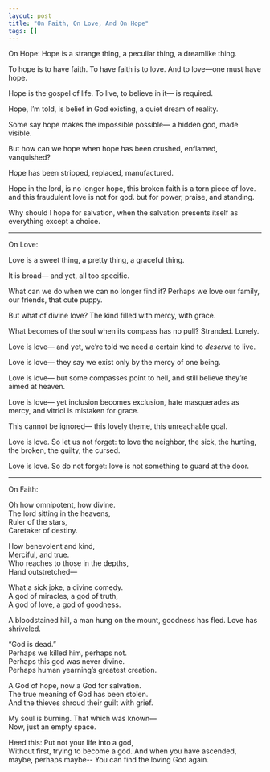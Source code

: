 ```yaml
---
layout: post
title: "On Faith, On Love, And On Hope"
tags: []
---
```


On Hope:
Hope is a strange thing,
a peculiar thing,
a dreamlike thing.

To hope is to have faith.
To have faith is to love.
And to love—one must have hope.
  
Hope is the gospel of life.
To live, to believe in it—
is required.

Hope, I’m told,
is belief in God existing,
a quiet dream of reality.

Some say
hope makes the impossible possible—
a hidden god, made visible.

But how can we hope
when hope has been crushed,
enflamed,
vanquished?

Hope has been stripped,
replaced,
manufactured.

Hope in the lord, is no longer hope, 
this broken faith is a torn piece of love.
and this fraudulent love is not for god. 
but for power, praise, and standing.

Why should I hope for salvation, 
when the salvation presents itself 
as everything except a choice. 

***********
On Love:

Love is a sweet thing,
a pretty thing,
a graceful thing.

It is broad—
and yet, all too specific.

What can we do
when we can no longer find it?
Perhaps we love our family,
our friends,
that cute puppy.

But what of divine love?
The kind filled with mercy,
with grace.

What becomes of the soul
when its compass has no pull?
Stranded.
Lonely.

Love is love—
and yet,
we’re told we need a certain kind
to _deserve_ to live.

Love is love—
they say we exist
only by the mercy of one being.

Love is love—
but some compasses point to hell,
and still believe
they’re aimed at heaven.

Love is love—
yet inclusion becomes exclusion,
hate masquerades as mercy,
and vitriol is mistaken for grace.

This cannot be ignored—
this lovely theme,
this unreachable goal.

Love is love.
So let us not forget:
to love the neighbor,
the sick,
the hurting,
the broken,
the guilty,
the cursed.

Love is love.
So do not forget:
love is not something
to guard at the door.



******
On Faith:

Oh how omnipotent, how divine.  
The lord sitting in the heavens,  
Ruler of the stars,  
Caretaker of destiny.

How benevolent and kind,  
Merciful, and true.  
Who reaches to those in the depths,  
Hand outstretched—

What a sick joke, a divine comedy.  
A god of miracles, a god of truth,  
A god of love, a god of goodness.  

A bloodstained hill, 
a man hung on the mount, 
goodness has fled. Love has shriveled.

“God is dead.”  
Perhaps we killed him, perhaps not.  
Perhaps this god was never divine.  
Perhaps human yearning’s greatest creation.

A God of hope, now a God for salvation.  
The true meaning of God has been stolen.  
And the thieves shroud their guilt with grief.

My soul is burning. That which was known—  
Now, just an empty space.

Heed this:
Put not your life into a god,  
Without first, trying to become a god.
And when you have ascended, 
maybe, perhaps maybe--
You can find the loving God again.